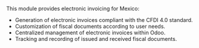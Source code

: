 This module provides electronic invoicing for Mexico:

- Generation of electronic invoices compliant with the CFDI 4.0 standard.
- Customization of fiscal documents according to user needs.
- Centralized management of electronic invoices within Odoo.
- Tracking and recording of issued and received fiscal documents.
